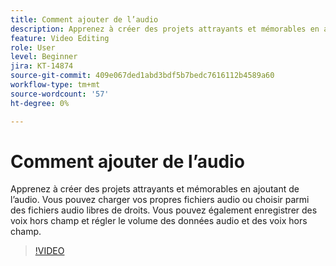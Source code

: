 ```yaml
---
title: Comment ajouter de l’audio
description: Apprenez à créer des projets attrayants et mémorables en ajoutant de l’audio
feature: Video Editing
role: User
level: Beginner
jira: KT-14874
source-git-commit: 409e067ded1abd3bdf5b7bedc7616112b4589a60
workflow-type: tm+mt
source-wordcount: '57'
ht-degree: 0%

---
```


# Comment ajouter de l’audio

Apprenez à créer des projets attrayants et mémorables en ajoutant de l’audio. Vous pouvez charger vos propres fichiers audio ou choisir parmi des fichiers audio libres de droits. Vous pouvez également enregistrer des voix hors champ et régler le volume des données audio et des voix hors champ.

>[!VIDEO](https://video.tv.adobe.com/v/3427092?quality=12&learn=on&hidetitle=true)

